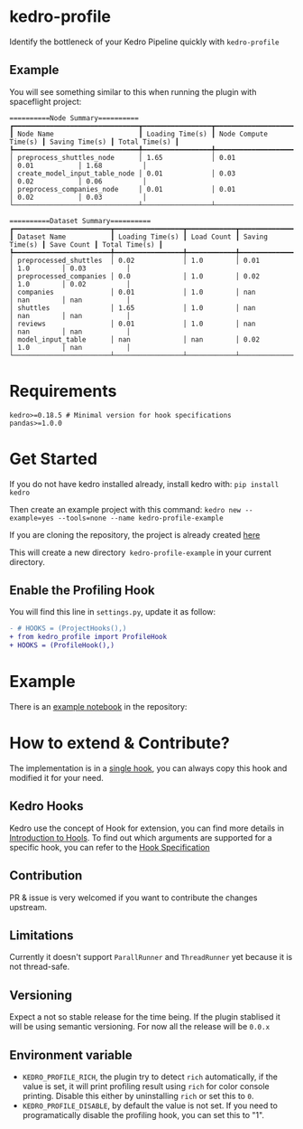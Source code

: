 # kedro-profile
Identify the bottleneck of your Kedro Pipeline quickly with `kedro-profile`

## Example
You will see something similar to this when running the plugin with spaceflight project:

```
==========Node Summary==========
┏━━━━━━━━━━━━━━━━━━━━━━━━━━━━━━━┳━━━━━━━━━━━━━━━━━┳━━━━━━━━━━━━━━━━━━━━━━┳━━━━━━━━━━━━━━━━┳━━━━━━━━━━━━━━━┓
┃ Node Name                     ┃ Loading Time(s) ┃ Node Compute Time(s) ┃ Saving Time(s) ┃ Total Time(s) ┃
┡━━━━━━━━━━━━━━━━━━━━━━━━━━━━━━━╇━━━━━━━━━━━━━━━━━╇━━━━━━━━━━━━━━━━━━━━━━╇━━━━━━━━━━━━━━━━╇━━━━━━━━━━━━━━━┩
│ preprocess_shuttles_node      │ 1.65            │ 0.01                 │ 0.01           │ 1.68          │
│ create_model_input_table_node │ 0.01            │ 0.03                 │ 0.02           │ 0.06          │
│ preprocess_companies_node     │ 0.01            │ 0.01                 │ 0.02           │ 0.03          │
└───────────────────────────────┴─────────────────┴──────────────────────┴────────────────┴───────────────┘

==========Dataset Summary==========
┏━━━━━━━━━━━━━━━━━━━━━━━━┳━━━━━━━━━━━━━━━━━┳━━━━━━━━━━━━┳━━━━━━━━━━━━━━━━┳━━━━━━━━━━━━┳━━━━━━━━━━━━━━━┓
┃ Dataset Name           ┃ Loading Time(s) ┃ Load Count ┃ Saving Time(s) ┃ Save Count ┃ Total Time(s) ┃
┡━━━━━━━━━━━━━━━━━━━━━━━━╇━━━━━━━━━━━━━━━━━╇━━━━━━━━━━━━╇━━━━━━━━━━━━━━━━╇━━━━━━━━━━━━╇━━━━━━━━━━━━━━━┩
│ preprocessed_shuttles  │ 0.02            │ 1.0        │ 0.01           │ 1.0        │ 0.03          │
│ preprocessed_companies │ 0.0             │ 1.0        │ 0.02           │ 1.0        │ 0.02          │
│ companies              │ 0.01            │ 1.0        │ nan            │ nan        │ nan           │
│ shuttles               │ 1.65            │ 1.0        │ nan            │ nan        │ nan           │
│ reviews                │ 0.01            │ 1.0        │ nan            │ nan        │ nan           │
│ model_input_table      │ nan             │ nan        │ 0.02           │ 1.0        │ nan           │
└────────────────────────┴─────────────────┴────────────┴────────────────┴────────────┴───────────────┘
```

# Requirements
```
kedro>=0.18.5 # Minimal version for hook specifications
pandas>=1.0.0
```

# Get Started
If you do not have kedro installed already, install kedro with:
`pip install kedro`

Then create an example project with this command:
`kedro new --example=yes --tools=none --name kedro-profile-example`

If you are cloning the repository, the project is already created [here](kedro-profile-example/)

This will create a new directory` kedro-profile-example` in your current directory.

## Enable the Profiling Hook
You will find this line in `settings.py`, update it as follow:
```diff
- # HOOKS = (ProjectHooks(),)
+ from kedro_profile import ProfileHook
+ HOOKS = (ProfileHook(),)
```


# Example
There is an [example notebook](kedro-profile-example/notebooks/demo.ipynb) in the repository:


# How to extend & Contribute?
The implementation is in a [single hook](src/kedro_profile/hook.py), you can always copy this hook and modified it for your need.

## Kedro Hooks
Kedro use the concept of Hook for extension, you can find more details in [Introduction to Hools](https://docs.kedro.org/en/stable/hooks/introduction.html). To find out which arguments are supported for a specific hook, you can refer to the [Hook Specification](https://docs.kedro.org/en/stable/api/kedro.framework.hooks.specs.html#module-kedro.framework.hooks.specs)

## Contribution
PR & issue is very welcomed if you want to contribute the changes upstream.

## Limitations
Currently it doesn't support `ParallRunner` and `ThreadRunner` yet because it is not thread-safe.

## Versioning
Expect a not so stable release for the time being. If the plugin stablised it will be using semantic versioning. For now all the release will be `0.0.x`

## Environment variable
- `KEDRO_PROFILE_RICH`, the plugin try to detect `rich` automatically, if the value is set, it will print profiling result using `rich` for color console printing. Disable this either by uninstalling `rich` or set this to `0`.
- `KEDRO_PROFILE_DISABLE`, by default the value is not set. If you need to programatically disable the profiling hook, you can set this to "1".